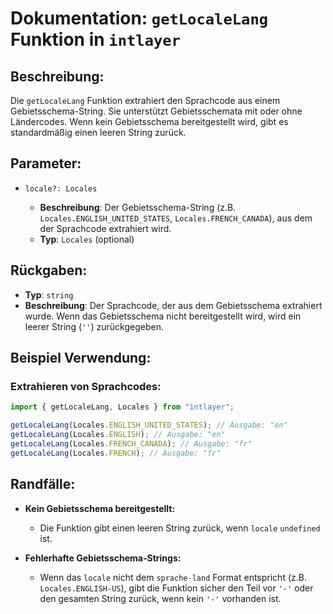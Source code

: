 # Dokumentation: `getLocaleLang` Funktion in `intlayer`

## Beschreibung:

Die `getLocaleLang` Funktion extrahiert den Sprachcode aus einem Gebietsschema-String. Sie unterstützt Gebietsschemata mit oder ohne Ländercodes. Wenn kein Gebietsschema bereitgestellt wird, gibt es standardmäßig einen leeren String zurück.

## Parameter:

- `locale?: Locales`

  - **Beschreibung**: Der Gebietsschema-String (z.B. `Locales.ENGLISH_UNITED_STATES`, `Locales.FRENCH_CANADA`), aus dem der Sprachcode extrahiert wird.
  - **Typ**: `Locales` (optional)

## Rückgaben:

- **Typ**: `string`
- **Beschreibung**: Der Sprachcode, der aus dem Gebietsschema extrahiert wurde. Wenn das Gebietsschema nicht bereitgestellt wird, wird ein leerer String (`''`) zurückgegeben.

## Beispiel Verwendung:

### Extrahieren von Sprachcodes:

```typescript
import { getLocaleLang, Locales } from "intlayer";

getLocaleLang(Locales.ENGLISH_UNITED_STATES); // Ausgabe: "en"
getLocaleLang(Locales.ENGLISH); // Ausgabe: "en"
getLocaleLang(Locales.FRENCH_CANADA); // Ausgabe: "fr"
getLocaleLang(Locales.FRENCH); // Ausgabe: "fr"
```

## Randfälle:

- **Kein Gebietsschema bereitgestellt:**

  - Die Funktion gibt einen leeren String zurück, wenn `locale` `undefined` ist.

- **Fehlerhafte Gebietsschema-Strings:**
  - Wenn das `locale` nicht dem `sprache-land` Format entspricht (z.B. `Locales.ENGLISH-US`), gibt die Funktion sicher den Teil vor `'-'` oder den gesamten String zurück, wenn kein `'-'` vorhanden ist.
